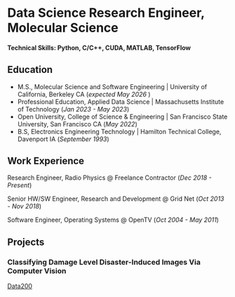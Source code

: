 # Data Science Research Engineer, Molecular Science

#### Technical Skills: Python, C/C++, CUDA, MATLAB, TensorFlow

## Education
- M.S., Molecular Science and Software Engineering  | University of California, Berkeley CA (_expected May 2026_ )
- Professional Education, Applied Data Science      | Massachusetts Institute of Technology (_Jan 2023 - May 2023_)
- Open University, College of Science & Engineering | San Francisco State University, San Francisco CA (_May 2022_)
- B.S, Electronics Engineering Technology           | Hamilton Technical College, Davenport IA (_September 1993_)

## Work Experience

Research Engineer, Radio Physics @ Freelance Contractor (_Dec 2018 - Present_)

Senior HW/SW Engineer, Research and Development @ Grid Net (_Oct 2013 - Nov 2018_)

Software Engineer, Operating Systems @ OpenTV (_Oct 2004 - May 2011_)

## Projects

### Classifying Damage Level Disaster-Induced Images Via Computer Vision
[Data200](hhttps://github.com/fractalclockwork/Data200/blob/main/FinalPoject/README.md)


